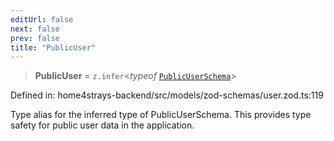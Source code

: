 ```yaml
---
editUrl: false
next: false
prev: false
title: "PublicUser"
---
```


> **PublicUser** = `z.infer`\<*typeof* [`PublicUserSchema`](/docs/code/backend/models/zod-schemas/userzod/variables/publicuserschema/)\>

Defined in: home4strays-backend/src/models/zod-schemas/user.zod.ts:119

Type alias for the inferred type of PublicUserSchema.
This provides type safety for public user data in the application.
